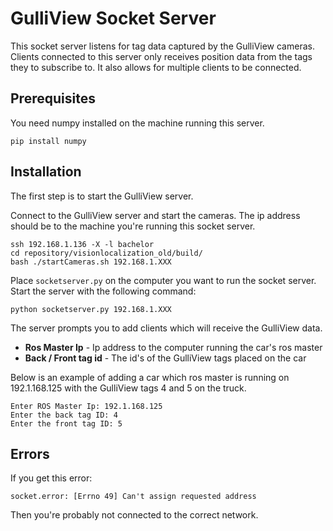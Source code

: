 # GulliView Socket Server

This socket server listens for tag data captured by the GulliView cameras. Clients connected to this server only receives
position data from the tags they to subscribe to. It also allows for multiple clients to be connected. 

## Prerequisites
You need numpy installed on the machine running this server.

```
pip install numpy
```

## Installation
The first step is to start the GulliView server. 

Connect to the GulliView server and start the cameras. The ip address should be to the machine you're running 
this socket server.

```
ssh 192.168.1.136 -X -l bachelor
cd repository/visionlocalization_old/build/
bash ./startCameras.sh 192.168.1.XXX
```

Place `socketserver.py` on the computer you want to run the socket server. 
Start the server with the following command:

```
python socketserver.py 192.168.1.XXX
```
 
The server prompts you to add clients which will receive the GulliView data.

* **Ros Master Ip** - Ip address to the computer running the car's ros master
* **Back / Front tag id** - The id's of the GulliView tags placed on the car


Below is an example of adding a car which ros master is running on 192.1.168.125 
with the GulliView tags 4 and 5 on the truck.

```
Enter ROS Master Ip: 192.1.168.125
Enter the back tag ID: 4
Enter the front tag ID: 5
```

## Errors

If you get this error:

```
socket.error: [Errno 49] Can't assign requested address
```

Then you're probably not connected to the correct network.